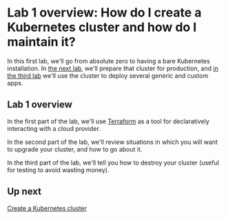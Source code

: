 # Lab 1 overview: How do I create a Kubernetes cluster and how do I maintain it?

In this first lab, we'll go from absolute zero to having a bare Kubernetes installation. In [the next lab](/labs/lab2/overview.md), we'll prepare that cluster for production, and [in the third lab](/labs/lab3/overview.md) we'll use the cluster to deploy several generic and custom apps.

## Lab 1 overview

In the first part of the lab, we'll use [Terraform](/) as a tool for declaratively interacting with a cloud provider.

In the second part of the lab, we'll review situations in which you will want to upgrade your cluster, and how to go about it.

In the third part of the lab, we'll tell you how to destroy your cluster (useful for testing to avoid wasting money).

## Up next

[Create a Kubernetes cluster](/labs/lab1/create-cluster.md)
